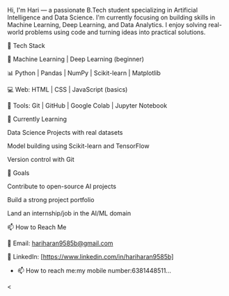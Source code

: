 Hi, I'm Hari  — a passionate B.Tech student specializing in Artificial Intelligence and Data Science. I'm currently focusing on building skills in Machine Learning, Deep Learning, and Data Analytics. I enjoy solving real-world problems using code and turning ideas into practical solutions.

🔧 Tech Stack

🧠 Machine Learning | Deep Learning (beginner)

📊 Python | Pandas | NumPy | Scikit-learn | Matplotlib

💻 Web: HTML | CSS | JavaScript (basics)

💾 Tools: Git | GitHub | Google Colab | Jupyter Notebook


🌱 Currently Learning

Data Science Projects with real datasets

Model building using Scikit-learn and TensorFlow

Version control with Git


🚀 Goals

Contribute to open-source AI projects

Build a strong project portfolio

Land an internship/job in the AI/ML domain


📫 How to Reach Me

📧 Email: hariharan9585b@gmail.com 

🔗 LinkedIn: [https://www.linkedin.com/in/hariharan9585b]

- 📫 How to reach me:my mobile number:6381448511...

<
